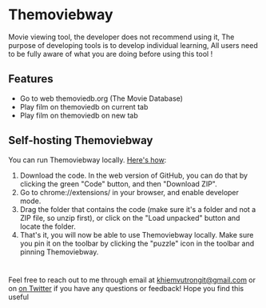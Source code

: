 # Themoviebway

Movie viewing tool, the developer does not recommend using it,
The purpose of developing tools is to develop individual learning,
All users need to be fully aware of what you are doing before using this tool !

## Features

- Go to web themoviedb.org (The Movie Database)
- Play film on themoviedb on current tab
- Play film on themoviedb on new tab

## Self-hosting Themoviebway

You can run Themoviebway locally. [Here's how](https://www.youtube.com/watch?v=hqXoQtTB2rw):

1. Download the code. In the web version of GitHub, you can do that by clicking the green "Code" button, and then "Download ZIP".
2. Go to chrome://extensions/ in your browser, and enable developer mode.
3. Drag the folder that contains the code (make sure it's a folder and not a ZIP file, so unzip first), or click on the "Load unpacked" button and locate the folder.
4. That's it, you will now be able to use Themoviebway locally. Make sure you pin it on the toolbar by clicking the "puzzle" icon in the toolbar and pinning Themoviebway.

#

Feel free to reach out to me through email at khiemvutrongit@gmail.com or on [on Twitter](https://twitter.com/dannykv98) if you have any questions or feedback! Hope you find this useful
